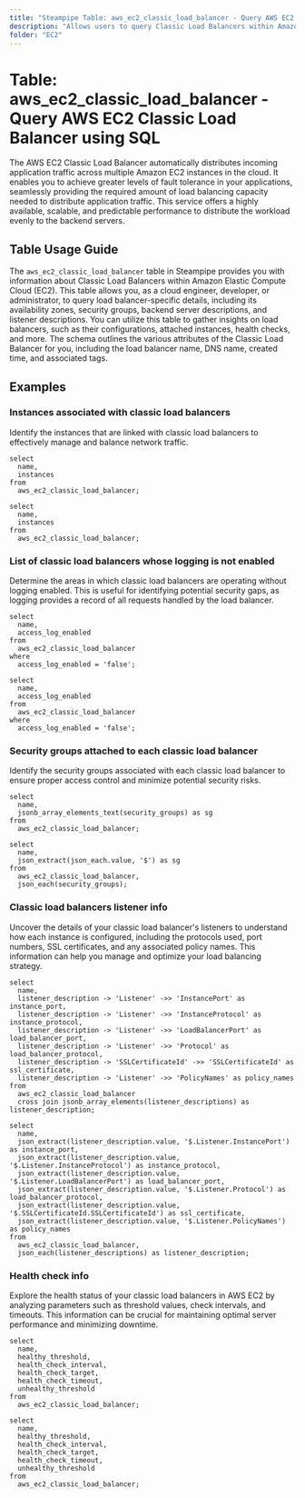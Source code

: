 ```yaml
---
title: "Steampipe Table: aws_ec2_classic_load_balancer - Query AWS EC2 Classic Load Balancer using SQL"
description: "Allows users to query Classic Load Balancers within Amazon EC2."
folder: "EC2"
---
```


# Table: aws_ec2_classic_load_balancer - Query AWS EC2 Classic Load Balancer using SQL

The AWS EC2 Classic Load Balancer automatically distributes incoming application traffic across multiple Amazon EC2 instances in the cloud. It enables you to achieve greater levels of fault tolerance in your applications, seamlessly providing the required amount of load balancing capacity needed to distribute application traffic. This service offers a highly available, scalable, and predictable performance to distribute the workload evenly to the backend servers.

## Table Usage Guide

The `aws_ec2_classic_load_balancer` table in Steampipe provides you with information about Classic Load Balancers within Amazon Elastic Compute Cloud (EC2). This table allows you, as a cloud engineer, developer, or administrator, to query load balancer-specific details, including its availability zones, security groups, backend server descriptions, and listener descriptions. You can utilize this table to gather insights on load balancers, such as their configurations, attached instances, health checks, and more. The schema outlines the various attributes of the Classic Load Balancer for you, including the load balancer name, DNS name, created time, and associated tags.

## Examples

### Instances associated with classic load balancers
Identify the instances that are linked with classic load balancers to effectively manage and balance network traffic.

```sql+postgres
select
  name,
  instances
from
  aws_ec2_classic_load_balancer;
```

```sql+sqlite
select
  name,
  instances
from
  aws_ec2_classic_load_balancer;
```

### List of classic load balancers whose logging is not enabled
Determine the areas in which classic load balancers are operating without logging enabled. This is useful for identifying potential security gaps, as logging provides a record of all requests handled by the load balancer.

```sql+postgres
select
  name,
  access_log_enabled
from
  aws_ec2_classic_load_balancer
where
  access_log_enabled = 'false';
```

```sql+sqlite
select
  name,
  access_log_enabled
from
  aws_ec2_classic_load_balancer
where
  access_log_enabled = 'false';
```


### Security groups attached to each classic load balancer
Identify the security groups associated with each classic load balancer to ensure proper access control and minimize potential security risks.

```sql+postgres
select
  name,
  jsonb_array_elements_text(security_groups) as sg
from
  aws_ec2_classic_load_balancer;
```

```sql+sqlite
select
  name,
  json_extract(json_each.value, '$') as sg
from
  aws_ec2_classic_load_balancer,
  json_each(security_groups);
```

### Classic load balancers listener info
Uncover the details of your classic load balancer's listeners to understand how each instance is configured, including the protocols used, port numbers, SSL certificates, and any associated policy names. This information can help you manage and optimize your load balancing strategy.

```sql+postgres
select
  name,
  listener_description -> 'Listener' ->> 'InstancePort' as instance_port,
  listener_description -> 'Listener' ->> 'InstanceProtocol' as instance_protocol,
  listener_description -> 'Listener' ->> 'LoadBalancerPort' as load_balancer_port,
  listener_description -> 'Listener' ->> 'Protocol' as load_balancer_protocol,
  listener_description -> 'SSLCertificateId' ->> 'SSLCertificateId' as ssl_certificate,
  listener_description -> 'Listener' ->> 'PolicyNames' as policy_names
from
  aws_ec2_classic_load_balancer
  cross join jsonb_array_elements(listener_descriptions) as listener_description;
```

```sql+sqlite
select
  name,
  json_extract(listener_description.value, '$.Listener.InstancePort') as instance_port,
  json_extract(listener_description.value, '$.Listener.InstanceProtocol') as instance_protocol,
  json_extract(listener_description.value, '$.Listener.LoadBalancerPort') as load_balancer_port,
  json_extract(listener_description.value, '$.Listener.Protocol') as load_balancer_protocol,
  json_extract(listener_description.value, '$.SSLCertificateId.SSLCertificateId') as ssl_certificate,
  json_extract(listener_description.value, '$.Listener.PolicyNames') as policy_names
from
  aws_ec2_classic_load_balancer,
  json_each(listener_descriptions) as listener_description;
```

### Health check info
Explore the health status of your classic load balancers in AWS EC2 by analyzing parameters such as threshold values, check intervals, and timeouts. This information can be crucial for maintaining optimal server performance and minimizing downtime.

```sql+postgres
select
  name,
  healthy_threshold,
  health_check_interval,
  health_check_target,
  health_check_timeout,
  unhealthy_threshold
from
  aws_ec2_classic_load_balancer;
```

```sql+sqlite
select
  name,
  healthy_threshold,
  health_check_interval,
  health_check_target,
  health_check_timeout,
  unhealthy_threshold
from
  aws_ec2_classic_load_balancer;
```